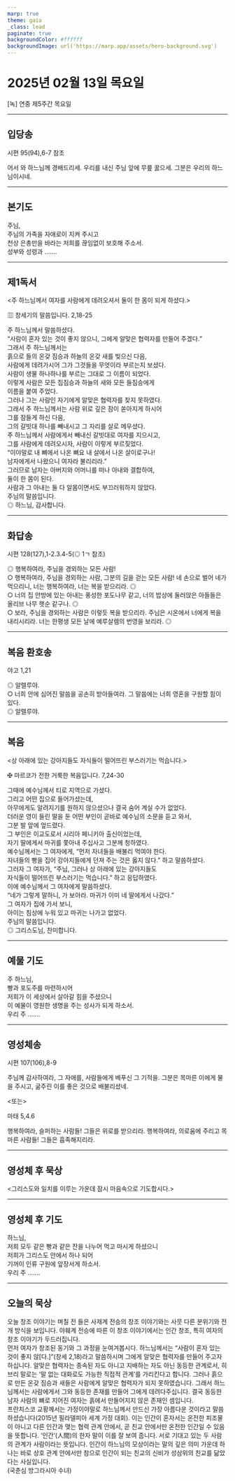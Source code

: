 ```yaml
---
marp: true
theme: gaia
_class: lead
paginate: true
backgroundColor: #ffffff
backgroundImage: url('https://marp.app/assets/hero-background.svg')
---
```


# 2025년 02월 13일 목요일

[녹] 연중 제5주간 목요일  




---

## 입당송

시편 95(94),6-7 참조

어서 와 하느님께 경배드리세. 우리를 내신 주님 앞에 무릎 꿇으세. 그분은 우리의 하느님이시네.  
  


---

## 본기도

주님,  
주님의 가족을 자애로이 지켜 주시고  
천상 은총만을 바라는 저희를 끊임없이 보호해 주소서.  
성부와 성령과 …….  
  


---

## 제1독서

<주 하느님께서 여자를 사람에게 데려오셔서 둘이 한 몸이 되게 하셨다.>

▥ 창세기의 말씀입니다. 2,18-25

주 하느님께서 말씀하셨다.  
“사람이 혼자 있는 것이 좋지 않으니, 그에게 알맞은 협력자를 만들어 주겠다.”  
그래서 주 하느님께서는  
흙으로 들의 온갖 짐승과 하늘의 온갖 새를 빚으신 다음,  
사람에게 데려가시어 그가 그것들을 무엇이라 부르는지 보셨다.  
사람이 생물 하나하나를 부르는 그대로 그 이름이 되었다.  
이렇게 사람은 모든 집짐승과 하늘의 새와 모든 들짐승에게  
이름을 붙여 주었다.  
그러나 그는 사람인 자기에게 알맞은 협력자를 찾지 못하였다.  
그래서 주 하느님께서는 사람 위로 깊은 잠이 쏟아지게 하시어  
그를 잠들게 하신 다음,  
그의 갈빗대 하나를 빼내시고 그 자리를 살로 메우셨다.  
주 하느님께서 사람에게서 빼내신 갈빗대로 여자를 지으시고,  
그를 사람에게 데려오시자, 사람이 이렇게 부르짖었다.  
“이야말로 내 뼈에서 나온 뼈요 내 살에서 나온 살이로구나!  
남자에게서 나왔으니 여자라 불리리라.”  
그러므로 남자는 아버지와 어머니를 떠나 아내와 결합하여,  
둘이 한 몸이 된다.  
사람과 그 아내는 둘 다 알몸이면서도 부끄러워하지 않았다.  
주님의 말씀입니다.  
◎ 하느님, 감사합니다.  
  


---

## 화답송

시편 128(127),1-2.3.4-5(◎ 1ㄱ 참조)

◎ 행복하여라, 주님을 경외하는 모든 사람!  
○ 행복하여라, 주님을 경외하는 사람, 그분의 길을 걷는 모든 사람! 네 손으로 벌어 네가 먹으리니, 너는 행복하여라, 너는 복을 받으리라. ◎  
○ 너의 집 안방에 있는 아내는 풍성한 포도나무 같고, 너의 밥상에 둘러앉은 아들들은 올리브 나무 햇순 같구나. ◎  
○ 보라, 주님을 경외하는 사람은 이렇듯 복을 받으리라. 주님은 시온에서 너에게 복을 내리시리라. 너는 한평생 모든 날에 예루살렘의 번영을 보리라. ◎  
  


---

## 복음 환호송

야고 1,21

◎ 알렐루야.  
○ 너희 안에 심어진 말씀을 공손히 받아들여라. 그 말씀에는 너희 영혼을 구원할 힘이 있다.  
◎ 알렐루야.  
  


---

## 복음

<상 아래에 있는 강아지들도 자식들이 떨어뜨린 부스러기는 먹습니다.>

✠ 마르코가 전한 거룩한 복음입니다. 7,24-30

그때에 예수님께서 티로 지역으로 가셨다.  
그리고 어떤 집으로 들어가셨는데,  
아무에게도 알려지기를 원하지 않으셨으나 결국 숨어 계실 수가 없었다.  
더러운 영이 들린 딸을 둔 어떤 부인이 곧바로 예수님의 소문을 듣고 와서,  
그분 발 앞에 엎드렸다.  
그 부인은 이교도로서 시리아 페니키아 출신이었는데,  
자기 딸에게서 마귀를 쫓아내 주십사고 그분께 청하였다.  
예수님께서는 그 여자에게, “먼저 자녀들을 배불리 먹여야 한다.  
자녀들의 빵을 집어 강아지들에게 던져 주는 것은 옳지 않다.” 하고 말씀하셨다.  
그러자 그 여자가, “주님, 그러나 상 아래에 있는 강아지들도  
자식들이 떨어뜨린 부스러기는 먹습니다.” 하고 응답하였다.  
이에 예수님께서 그 여자에게 말씀하셨다.  
“네가 그렇게 말하니, 가 보아라. 마귀가 이미 네 딸에게서 나갔다.”  
그 여자가 집에 가서 보니,  
아이는 침상에 누워 있고 마귀는 나가고 없었다.  
주님의 말씀입니다.  
◎ 그리스도님, 찬미합니다.  
  


---

## 예물 기도

주 하느님,  
빵과 포도주를 마련하시어  
저희가 이 세상에서 살아갈 힘을 주셨으니  
이 예물이 영원한 생명을 주는 성사가 되게 하소서.  
우리 주 …….  
  


---

## 영성체송

시편 107(106),8-9

주님께 감사하여라, 그 자애를, 사람들에게 베푸신 그 기적을. 그분은 목마른 이에게 물을 주시고, 굶주린 이를 좋은 것으로 배불리셨네.  
  
<또는>  
  
마태 5,4.6  
  
행복하여라, 슬퍼하는 사람들! 그들은 위로를 받으리라. 행복하여라, 의로움에 주리고 목마른 사람들! 그들은 흡족해지리라.  


---

## 영성체 후 묵상

<그리스도와 일치를 이루는 가운데 잠시 마음속으로 기도합시다.>  


---

## 영성체 후 기도

하느님,  
저희 모두 같은 빵과 같은 잔을 나누어 먹고 마시게 하셨으니  
저희가 그리스도 안에서 하나 되어  
기꺼이 인류 구원에 앞장서게 하소서.  
우리 주 …….  
  


---

## 오늘의 묵상

오늘 창조 이야기는 며칠 전 들은 사제계 전승의 창조 이야기와는 사뭇 다른 분위기와 전개 방식을 보입니다. 야훼계 전승에 따른 이 창조 이야기에서는 인간 창조, 특히 여자의 창조 이야기가 두드러집니다.  
먼저 여자가 창조된 동기와 그 과정을 눈여겨봅시다. 하느님께서는 “사람이 혼자 있는 것이 좋지 않[다.]”(창세 2,18)라고 말씀하시며 그에게 알맞은 협력자를 만들어 주고자 하십니다. 알맞은 협력자는 종속된 자도 아니고 지배하는 자도 아닌 동등한 관계로서, 히브리 말로는 ‘말 없는 대화로도 가능한 직접적 관계’를 가리킨다고 합니다. 그러나 흙으로 만든 온갖 짐승과 새들은 사람에게 알맞은 협력자가 되지 못하였습니다. 그래서 하느님께서는 사람에게서 그와 동등한 존재를 만들어 그에게 데려다주십니다. 결국 동등한 남자 사람의 뼈로 지어진 여자는 흙에서 만들어지지 않은 존재인 셈입니다.  
프란치스코 교황께서는 가정이야말로 하느님께서 만드신 가장 아름다운 것이라고 말씀하셨습니다(2015년 필라델피아 세계 가정 대회). 이는 인간이 혼자서는 온전한 피조물이 아니고 다른 인간과 맺는 협력 관계 안에서, 곧 친교 안에서만 온전한 인간일 수 있음을 뜻합니다. ‘인간’(人間)의 한자 말이 이를 잘 보여 줍니다. 서로 기대고 있는 두 사람의 관계가 사람이라는 뜻입니다. 인간이 하느님의 모상이라는 말의 깊은 의미 가운데 하나는 바로 상호 관계 안에서만 참으로 인간이 되는 친교의 신비가 성삼위의 친교를 닮았다는 사실입니다.  
(국춘심 방그라시아 수녀)